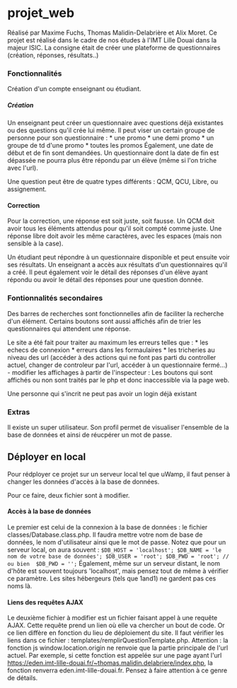 # projet_web

Réalisé par Maxime Fuchs, Thomas Malidin-Delabrière et Alix Moret.
Ce projet est réalisé dans le cadre de nos études à l'IMT Lille Douai dans la majeur ISIC.
La consigne était de créer une plateforme de questionnaires (création, réponses, résultats..)

### Fonctionnalités
Création d'un compte enseignant ou étudiant.

##### Création
Un enseignant peut créer un questionnaire avec questions déjà existantes ou des questions qu'il crée lui même.
Il peut viser un certain groupe de personne pour son questionnaire :
	* une promo
	* une demi promo
	* un groupe de td d'une promo
	* toutes les promos
Également, une date de début et de fin sont demandées. Un questionnaire dont la date de fin est dépassée ne pourra plus être répondu par un élève (même si l'on triche avec l'url).

Une question peut être de quatre types différents : QCM, QCU, Libre, ou assignement.

#### Correction
Pour la correction, une réponse est soit juste, soit fausse. Un QCM doit avoir tous les éléments attendus pour qu'il soit compté comme juste. Une réponse libre doit avoir les même caractères, avec les espaces (mais non sensible à la case).

Un étudiant peut répondre à un questionnaire disponible et peut ensuite voir ses résultats.
Un enseignant a accès aux résultats d'un questionnaires qu'il a créé. Il peut également voir le détail des réponses d'un élève ayant répondu ou avoir le détail des réponses pour une question donnée.


### Fontionnalités secondaires
Des barres de recherches sont fonctionnelles afin de faciliter la recherche d'un élément.
Certains boutons sont aussi affichés afin de trier les questionnaires qui attendent une réponse.

Le site a été fait pour traiter au maximum les erreurs telles que :
	* les echecs de connexion
	* erreurs dans les formaulaires
	* les tricheries au niveau des url (accéder à des actions qui ne font pas parti du controller actuel, changer de controleur par l'url, accéder à un questionnaire fermé...) 
	- modifier les affichages à partir de l'inspecteur : Les boutons qui sont affichés ou non sont traités par le php et donc inaccessible via la page web.

Une personne qui s'incrit ne peut pas avoir un login déjà existant


### Extras
Il existe un super utilisateur. Son profil permet de visualiser l'ensemble de la base de données et ainsi de réucpérer un mot de passe.



## Déployer en local
Pour rédployer ce projet sur un serveur local tel que uWamp, il faut penser à changer les données d'accès à la base de données.

Pour ce faire, deux fichier sont à modifier. 
#### Accès à la base de données
Le premier est celui de la connexion à la base de données : le fichier classes/Database.class.php. Il faudra mettre votre nom de base de données, le nom d'utilisateur ainsi que le mot de passe.
Notez que pour un serveur local, on aura souvent :
	```$DB_HOST = 'localhost';
	$DB_NAME = 'le nom de votre base de données';
	$DB_USER = 'root';
	$DB_PWD = 'root';
	// ou bien 
	$DB_PWD = '';```
Également, même sur un serveur distant, le nom d'hôte est souvent toujours 'localhost', mais pensez tout de même à vérifier ce paramètre. Les sites hébergeurs (tels que 1and1) ne gardent pas ces noms là.

#### Liens des requêtes AJAX
Le deuxième fichier à modifier est un fichier faisant appel à une requête AJAX.
Cette requête prend un lien où elle va chercher un bout de code. Or ce lien diffère en fonction du lieu de déploiement du site. Il faut vérifier les liens dans ce fichier : templates/remplirQuestionTemplate.php.
Attention : la fonction js window.location.origin ne renvoie que la partie principale de l'url actuel.
Par exemple, si cette fonction est appelée sur une page ayant l'url https://eden.imt-lille-douai.fr/~thomas.malidin.delabriere/index.php, la fonction renverra eden.imt-lille-douai.fr. Pensez à faire attention à ce genre de détails.
